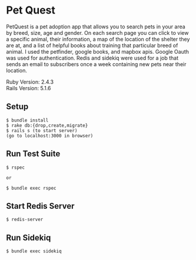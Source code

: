 # Pet Quest

PetQuest is a pet adoption app that allows you to search pets in your area by breed, size, age and gender. On each search page you can click to view a specific animal, their information, a map of the location of the shelter they are at, and a list of helpful books about training that particular breed of animal. I used the petfinder, google books, and mapbox apis. Google Oauth was used for authentication. Redis and sidekiq were used for a job that sends an email to subscribers once a week containing new pets near their location.  

Ruby Version: 2.4.3  
Rails Version: 5.1.6  
  
  
## Setup  
  
```
$ bundle install
$ rake db:{drop,create,migrate}  
$ rails s (to start server) 
(go to localhost:3000 in browser)  
```

## Run Test Suite  

``` 
$ rspec 

or 

$ bundle exec rspec 

``` 

## Start Redis Server  
 ```
 $ redis-server  
 
 ``` 
 
 ## Run Sidekiq 

``` 
$ bundle exec sidekiq  
```  
